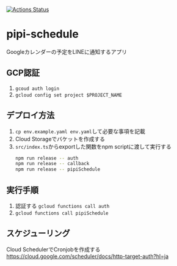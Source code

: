 [![Actions Status](https://github.com/hyakt/pipi-schedule/workflows/CI/badge.svg)](https://github.com/hyakt/pipi-schedule/actions)

pipi-schedule
==================

Googleカレンダーの予定をLINEに通知するアプリ

GCP認証
----------
1. `gcoud auth login`
2. `gcloud config set project $PROJECT_NAME`

デプロイ方法
-----------
1. `cp env.example.yaml env.yaml`して必要な事項を記載
2. Cloud Storageでバケットを作成する
3. `src/index.ts`からexportした関数をnpm scriptに渡して実行する
   ```bash
   npm run release -- auth
   npm run release -- callback
   npm run release -- pipiSchedule
   ```

実行手順
----------
1. 認証する `gcloud functions call auth`
2. `gcloud functions call pipiSchedule`

スケジューリング
----------
Cloud SchedulerでCronjobを作成する
https://cloud.google.com/scheduler/docs/http-target-auth?hl=ja
